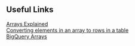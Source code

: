 ## Useful Links

[Arrays Explained](https://count.co/sql-resources/bigquery-standard-sql/arrays-explained)<br>
[Converting elements in an array to rows in a table](https://cloud.google.com/bigquery/docs/reference/standard-sql/arrays#flattening_arrays)<br>
[BigQuery Arrays](https://www.youtube.com/watch?v=3WIMdDe7G7Y)<br>

